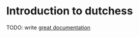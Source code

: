# Introduction to dutchess

TODO: write [great documentation](http://jacobian.org/writing/what-to-write/)
